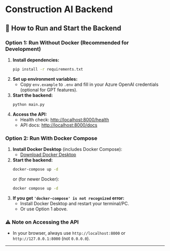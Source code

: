 # Construction AI Backend

## 🚀 How to Run and Start the Backend

### Option 1: Run Without Docker (Recommended for Development)

1. **Install dependencies:**
   ```bash
   pip install -r requirements.txt
   ```
2. **Set up environment variables:**
   - Copy `env.example` to `.env` and fill in your Azure OpenAI credentials (optional for GPT features).
3. **Start the backend:**
   ```bash
   python main.py
   ```
4. **Access the API:**
   - Health check: [http://localhost:8000/health](http://localhost:8000/health)
   - API docs: [http://localhost:8000/docs](http://localhost:8000/docs)

### Option 2: Run With Docker Compose

1. **Install Docker Desktop** (includes Docker Compose):
   - [Download Docker Desktop](https://www.docker.com/products/docker-desktop/)
2. **Start the backend:**
   ```bash
   docker-compose up -d
   ```
   or (for newer Docker):
   ```bash
   docker compose up -d
   ```
3. **If you get `'docker-compose' is not recognized` error:**
   - Install Docker Desktop and restart your terminal/PC.
   - Or use Option 1 above.

### ⚠️ Note on Accessing the API
- In your browser, always use `http://localhost:8000` or `http://127.0.0.1:8000` (not `0.0.0.0`).

--- 